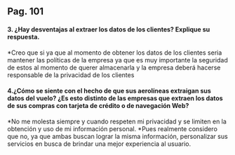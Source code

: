 ## Pag. 101
#### 3. ¿Hay desventajas al extraer los datos de los clientes? Explique su respuesta.

*Creo que si ya que al momento de obtener los datos de los clientes seria mantener las políticas de la empresa ya que es muy importante la seguridad de estos al momento de querer almacenarla y la empresa deberá hacerse responsable de la privacidad de los clientes

#### 4.¿Cómo se siente con el hecho de que sus aerolíneas extraigan sus datos del vuelo? ¿Es esto distinto de las empresas que extraen los datos de sus compras con tarjeta de crédito o de navegación Web?
 
*No me molesta siempre y cuando respeten mi privacidad y se limiten en la obtención y uso de mi información personal.
*Pues realmente considero que no, ya que ambas buscan lograr la misma  información, personalizar sus servicios en busca de brindar una mejor experiencia al usuario.
 
